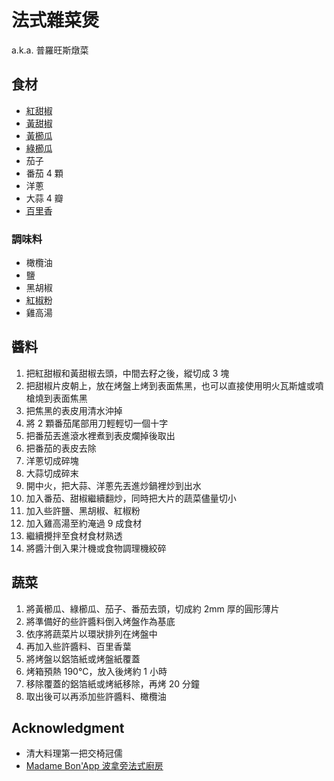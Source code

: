# 法式雜菜煲

a.k.a. 普羅旺斯燉菜

## 食材

- <abbr title="Red Bell Pepper">紅甜椒</abbr>
- <abbr title="Yellow Bell Pepper">黃甜椒</abbr>
- <abbr title="Yellow Zucchini">黃櫛瓜</abbr>
- <abbr title="Green Zucchini">綠櫛瓜</abbr>
- 茄子
- 番茄 4 顆
- 洋蔥
- 大蒜 4 瓣
- <abbr title="Thyme">百里香</abbr>

### 調味料

- 橄欖油
- 鹽
- 黑胡椒
- <abbr title="Paprika">紅椒粉</abbr>
- 雞高湯

## 醬料

1. 把紅甜椒和黃甜椒去頭，中間去籽之後，縱切成 3 塊
2. 把甜椒片皮朝上，放在烤盤上烤到表面焦黑，也可以直接使用明火瓦斯爐或噴槍燒到表面焦黑
3. 把焦黑的表皮用清水沖掉
4. 將 2 顆番茄尾部用刀輕輕切一個十字
5. 把番茄丟進滾水裡煮到表皮爛掉後取出
6. 把番茄的表皮去除
7. 洋蔥切成碎塊
8. 大蒜切成碎末
9. 開中火，把大蒜、洋蔥先丟進炒鍋裡炒到出水
10. 加入番茄、甜椒繼續翻炒，同時把大片的蔬菜儘量切小
11. 加入些許鹽、黑胡椒、紅椒粉
12. 加入雞高湯至約淹過 9 成食材
13. 繼續攪拌至食材食材熟透
14. 將醬汁倒入果汁機或食物調理機絞碎

## 蔬菜

1. 將黃櫛瓜、綠櫛瓜、茄子、番茄去頭，切成約 2mm 厚的圓形薄片
2. 將準備好的些許醬料倒入烤盤作為基底
3. 依序將蔬菜片以環狀排列在烤盤中
4. 再加入些許醬料、百里香葉
5. 將烤盤以鋁箔紙或烤盤紙覆蓋
6. 烤箱預熱 190℃，放入後烤約 1 小時
7. 移除覆蓋的鋁箔紙或烤紙移除，再烤 20 分鐘
8. 取出後可以再添加些許醬料、橄欖油

## Acknowledgment

- 清大料理第一把交椅冠儒
- [Madame Bon'App 波拿旁法式廚房](https://www.youtube.com/watch?v=AvbS_MxhAaU)
